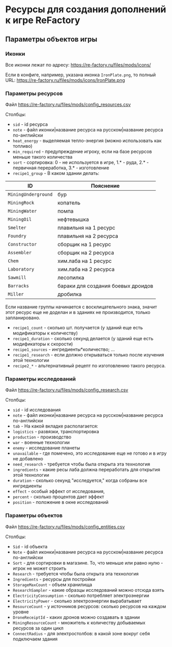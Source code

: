 Ресурсы для создания дополнений к игре ReFactory
================================================

Параметры объектов игры
-----------------------

### Иконки

Все иконки лежат по адресу: <https://re-factory.ru/files/mods/icons/>

Если в конфиге, например, указана иконка `IronPlate.png`, то полный
URL: <https://re-factory.ru/files/mods/icons/IronPlate.png>

### Параметры ресурсов

Файл <https://re-factory.ru/files/mods/config_resources.csv>

Столбцы:

* `sid` - id ресурса
* `note` - файл иконки|название ресурса на русском|название ресурса по-английски
* `heat_energy` - выделяемая тепло-энергия (можно использовать как топливо)
* `min_required` - предупреждение игроку, если на базе ресурсов меньше такого количества
* `sort` - сортировка: 0 - не используется в игре, 1.\* - руда, 2.\* - первичная переработка, 3.\* - изготовление
* `recipe1_group` - В каком здании делать:

ID | Пояснение
--- | --- 
`MiningUnderground` | бур
`MiningRock` | копатель
`MiningWater` | помпа
`MiningOil` | нефтевышка
`Smelter` | плавильня на 1 ресурс
`Foundry` | плавильня на 2 ресурса
`Constructor` | сборщик на 1 ресурс
`Assembler` | сборщик на 2 ресурса
`Chem` | хим.лаба на 1 ресурс
`Laboratory` | хим.лаба на 2 ресурса
`Sawmill` | лесопилка
`Barracks` | бараки для создания боевых дроидов
`Miller` | дробилка

Если название группы начинается с восклицательного знака, значит этот ресурс еще не доделан и в зданиях не производится,
только запланировано.

* `recipe1_count` - сколько шт. получается (у зданий еще есть модификаторы к количеству)
* `recipe1_duration` - сколько секунд делается (у зданий еще есть модификаторы к скорости)
* `recipe1_sources` - ингредиенты*количество; ...
* `recipe1_research` - если должно открываться только после изучения этой технологии
* `recipe2_*` - альтернативный рецепт по изготовлению такого ресурса.

### Параметры исследований

Файл <https://re-factory.ru/files/mods/config_research.csv>

Столбцы:

* `sid` - id исследования
* `note` - файл иконки|название ресурса на русском|название ресурса по-английски
* `tab` - На какой вкладке располагается:
* `logistics` - развязки, транспортировка
* `production` - производство
* `war` - военные технологии
* `enemy` - исследование планеты
* `unavailable` - где помечено, это исследование еще не готово и в игру не добавлено
* `need_research` - требуется чтобы была открыта эта технология
* `ingredients` - какие ресы лаба должна переработать для открытия этой технологии
* `duration` - сколько секунд "исследуется," когда собраны все ингредиенты
* `effect` - особый эффект от исследования,
* `percent` - сколько процентов дает эффект
* `position` - положение в окне исследований

### Параметры объектов

Файл <https://re-factory.ru/files/mods/config_entities.csv>

Столбцы:

* `Sid` - id объекта
* `Note` - файл иконки|название ресурса на русском|название ресурса по-английски
* `Sort` - для сортировки в магазине. То, что меньше или равно нулю - игрок не может строить
* `Research` - требуется чтобы была открыта эта технология
* `Ingredients` - ресурсы для постройки
* `StorageMaxCount` - объем хранилища
* `ResearchSampler` - какие образцы исследований можно отсюда взять
* `ElectricityConsumption` - сколько потребляет электроэнергии
* `ElectricityPower` - сколько электроэнергии вырабатывает
* `ResourceCount` - у источников ресурсов: сколько ресурсов на каждом уровне
* `DroneReceiptId` - каких дронов можно создавать в здании
* `MiningResourceCount` - множитель к количеству добываемых ресурсов за один цикл
* `ConnectRadius` - для электростолбов: в какой зоне вокруг себя подключаем здания